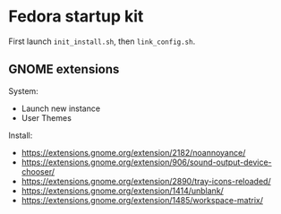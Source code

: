 # Fedora startup kit

First launch `init_install.sh`, then `link_config.sh`.  

## GNOME extensions

System:
* Launch new instance
* User Themes

Install:
* https://extensions.gnome.org/extension/2182/noannoyance/
* https://extensions.gnome.org/extension/906/sound-output-device-chooser/
* https://extensions.gnome.org/extension/2890/tray-icons-reloaded/
* https://extensions.gnome.org/extension/1414/unblank/
* https://extensions.gnome.org/extension/1485/workspace-matrix/

